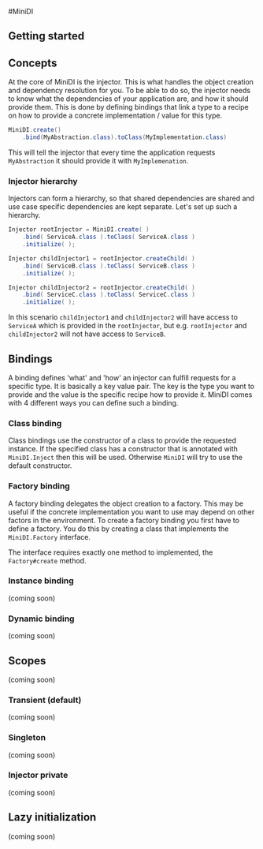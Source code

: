 #MiniDI

## Getting started

## Concepts
At the core of MiniDI is the injector. 
This is what handles the object creation and dependency resolution for you.
To be able to do so, the injector needs to know what the dependencies of your application are, and how it should provide them.
This is done by defining bindings that link a type to a recipe on how to provide a concrete implementation / value for this type.

``` java
MiniDI.create()
    .bind(MyAbstraction.class).toClass(MyImplementation.class)
```
This will tell the injector that every time the application requests `MyAbstraction` it should provide it with `MyImplemenation`.

### Injector hierarchy
Injectors can form a hierarchy, so that shared dependencies are shared and use case specific dependencies are kept separate.
Let's set up such a hierarchy.

``` java
Injector rootInjector = MiniDI.create( )
    .bind( ServiceA.class ).toClass( ServiceA.class )
    .initialize( );

Injector childInjector1 = rootInjector.createChild( )
    .bind( ServiceB.class ).toClass( ServiceB.class )
    .initialize( );

Injector childInjector2 = rootInjector.createChild( )
    .bind( ServiceC.class ).toClass( ServiceC.class )
    .initialize( );
```

In this scenario `childInjector1` and `childInjector2` will have access to `ServiceA` which is provided in the `rootInjector`,
but e.g. `rootInjector` and `childInjector2` will not have access to `ServiceB`. 

## Bindings
A binding defines 'what' and 'how' an injector can fulfill requests for a specific type. It is basically a key value pair.
The key is the type you want to provide and the value is the specific recipe how to provide it.
MiniDI comes with 4 different ways you can define such a binding. 

### Class binding
Class bindings use the constructor of a class to provide the requested instance. If the specified class has a constructor that is
annotated with `MiniDI.Inject` then this will be used. Otherwise `MiniDI` will try to use the default constructor.

### Factory binding
A factory binding delegates the object creation to a factory. This may be useful if the concrete implementation you want to use may depend 
on other factors in the environment. To create a factory binding you first have to define a factory. You do this by creating a class that
implements the `MiniDI.Factory` interface.

The interface requires exactly one method to implemented, the `Factory#create` method.
### Instance binding
(coming soon)
### Dynamic binding
(coming soon)
## Scopes
(coming soon)
### Transient (default)
(coming soon)
### Singleton
(coming soon)
### Injector private
(coming soon)

## Lazy initialization
(coming soon)
